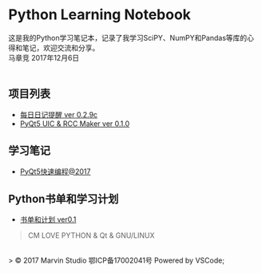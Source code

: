 # Python Learning Notebook 
这是我的Python学习笔记本，记录了我学习SciPY、NumPY和Pandas等库的心得和笔记，欢迎交流和分享。
<br>
马章竞
2017年12月6日
<br>
<br>
## 项目列表
- [每日日记提醒 ver 0.2.9c](/Project_EveryDayNotice)
- [PyQt5 UIC & RCC Maker ver 0.1.0](/Project_PyQt5_RCC_UIC_Maker)

## 学习笔记
- [PyQt5快速编程@2017](/Project_PyQt5NoteBook)

## Python书单和学习计划
- [书单和计划 ver0.1](/book)

> CM LOVE PYTHON & Qt & GNU/LINUX
<br>
> © 2017 Marvin Studio 鄂ICP备17002041号 Powered by VSCode;